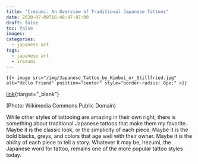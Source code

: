 ```yaml
---
title: "Irezumi: An Overview of Traditional Japanese Tattoos"
date: 2020-07-09T16:48:47-07:00
draft: false
toc: false
images:
categories:
  - japanese art
tags:
  - japanese art
  - irezumi
---
```


``` golang
{{< image src="/img/Japanese_Tattoo_by_Kimbei_or_Stillfried.jpg" alt="Hello Friend" position="center" style="border-radius: 8px;" >}}
```
[link](https://commons.wikimedia.org/wiki/File:Japanese_Tattoo_by_Kimbei_or_Stillfried.jpg){:target="_blank"}


(Photo: Wikimedia Commons Public Domain)


While other styles of tattooing are amazing in their own right, there is something about traditional Japanese tattoos that make them my favorite. Maybe it is the classic look, or the simplicity of each piece. Maybe it is the bold blacks, greys, and colors that age well with their owner. Maybe it is the ability of each piece to tell a story. Whatever it may be, Irezumi, the Japanese word for tattoo, remains one of the more popular tattoo styles today.

